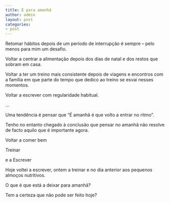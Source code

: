 ```yaml
---
title: É para amanhã
author: admin
layout: post
categories:
- post
---
```

Retomar hábitos depois de um período de interrupção é sempre &#8211; pelo menos para mim um desafio.

Voltar a centrar a alimentação depois dos dias de natal e dos restos que sobram em casa.

Voltar a ter um treino mais consistente depois de viagens e encontros com a família em que parte do tempo que dedico ao treino se esvai nesses momentos.

Voltar a escrever com regularidade habitual.

&#8230;

Uma tendência é pensar que &#8220;É amanhã é que volto a entrar no ritmo&#8221;.

Tenho no entanto chegado à conclusão que pensar no amanhã não resolve de facto aquilo que é importante agora.

Voltar a comer bem

Treinar

e a Escrever

Hoje voltei a escrever, ontem a treinar e no dia anterior aos pequenos almoços nutritivos.

O que é que está a deixar para amanhã?

Tem a certeza que não pode ser feito hoje?

